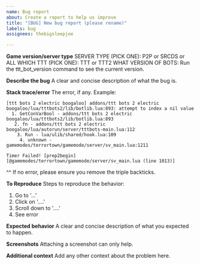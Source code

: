 ```yaml
---
name: Bug report
about: Create a report to help us improve
title: "[BUG] New bug report (please rename)"
labels: bug
assignees: thebigsleepjoe

---
```

**Game version/server type**
SERVER TYPE (PICK ONE): P2P or SRCDS or ALL
WHICH TTT (PICK ONE): TTT or TTT2
WHAT VERSION OF BOTS: Run the ttt_bot_version command to see the current version.

**Describe the bug**
A clear and concise description of what the bug is.

**Stack trace/error**
The error, if any. Example:

```
[ttt bots 2 electric boogaloo] addons/ttt bots 2 electric boogaloo/lua/tttbots2/lib/botlib.lua:893: attempt to index a nil value
  1. GetConVarBool - addons/ttt bots 2 electric boogaloo/lua/tttbots2/lib/botlib.lua:893
   2. fn - addons/ttt bots 2 electric boogaloo/lua/autorun/server/tttbots-main.lua:112
    3. Run - lua/ulib/shared/hook.lua:109
     4. unknown - gamemodes/terrortown/gamemode/server/sv_main.lua:1211

Timer Failed! [prep2begin][@gamemodes/terrortown/gamemode/server/sv_main.lua (line 1013)]
```
^^ If no error, please ensure you remove the triple backticks.

**To Reproduce**
Steps to reproduce the behavior:
1. Go to '...'
2. Click on '....'
3. Scroll down to '....'
4. See error

**Expected behavior**
A clear and concise description of what you expected to happen.

**Screenshots**
Attaching a screenshot can only help.

**Additional context**
Add any other context about the problem here.
